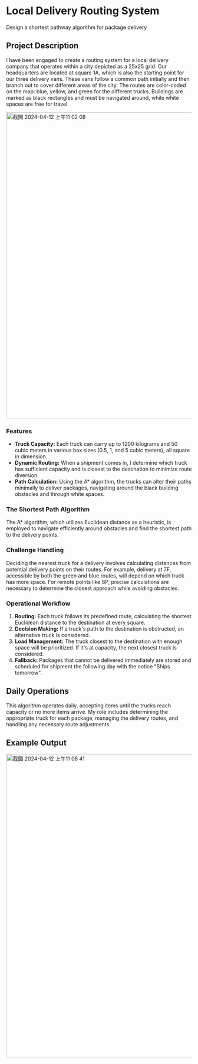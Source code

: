 # Local Delivery Routing System
Design a shortest pathway algorithm for package delivery

## Project Description

I have been engaged to create a routing system for a local delivery company that operates within a city depicted as a 25x25 grid. Our headquarters are located at square 1A, which is also the starting point for our three delivery vans. These vans follow a common path initially and then branch out to cover different areas of the city. The routes are color-coded on the map: blue, yellow, and green for the different trucks. Buildings are marked as black rectangles and must be navigated around, while white spaces are free for travel.

<img width="831" alt="截圖 2024-04-12 上午11 02 08" src="https://github.com/cherylchao6/Delivery-System/assets/77141019/de328849-9c04-41fe-aba6-aa0a3fcc991e">


### Features

- **Truck Capacity:** Each truck can carry up to 1200 kilograms and 50 cubic meters in various box sizes (0.5, 1, and 5 cubic meters), all square in dimension.
- **Dynamic Routing:** When a shipment comes in, I determine which truck has sufficient capacity and is closest to the destination to minimize route diversion.
- **Path Calculation:** Using the A* algorithm, the trucks can alter their paths minimally to deliver packages, navigating around the black building obstacles and through white spaces.

### The Shortest Path Algorithm

The A* algorithm, which utilizes Euclidean distance as a heuristic, is employed to navigate efficiently around obstacles and find the shortest path to the delivery points.

### Challenge Handling

Deciding the nearest truck for a delivery involves calculating distances from potential delivery points on their routes. For example, delivery at 7F, accessible by both the green and blue routes, will depend on which truck has more space. For remote points like 8P, precise calculations are necessary to determine the closest approach while avoiding obstacles.


### Operational Workflow

1. **Routing:** Each truck follows its predefined route, calculating the shortest Euclidean distance to the destination at every square.
2. **Decision Making:** If a truck's path to the destination is obstructed, an alternative truck is considered.
3. **Load Management:** The truck closest to the destination with enough space will be prioritized. If it's at capacity, the next closest truck is considered.
4. **Fallback:** Packages that cannot be delivered immediately are stored and scheduled for shipment the following day with the notice "Ships tomorrow".

## Daily Operations

This algorithm operates daily, accepting items until the trucks reach capacity or no more items arrive. My role includes determining the appropriate truck for each package, managing the delivery routes, and handling any necessary route adjustments.

## Example Output
<img width="824" alt="截圖 2024-04-12 上午11 06 41" src="https://github.com/cherylchao6/Delivery-System/assets/77141019/175cd17e-0718-48fc-ab3d-eb6d3988df36">


